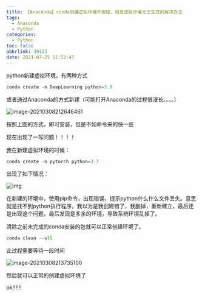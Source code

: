 ```yaml
---
title: 【Anaconda】conda创建虚拟环境不报错，但是虚拟环境无法生成的解决办法
tags:
  - Anaconda
  - Python
categories:
  - Python
toc: false
abbrlink: 49113
date: 2021-07-25 11:52:47
---
```


python新建虚拟环境，有两种方式

```python
conda create -n DeepLearning python=3.8
```

或者通过Anaconda的方式新建（可能打开Anaconda的过程很漫长。。。。）

<!--more-->

![image-20210308212646461](https://cdn.jsdelivr.net/gh/liuhuanhuan963019/blogPicture/md_photos/%E3%80%90Anaconda%E3%80%91conda%E5%88%9B%E5%BB%BA%E8%99%9A%E6%8B%9F%E7%8E%AF%E5%A2%83%E4%B8%8D%E6%8A%A5%E9%94%99%EF%BC%8C%E4%BD%86%E6%98%AF%E8%99%9A%E6%8B%9F%E7%8E%AF%E5%A2%83%E6%97%A0%E6%B3%95%E7%94%9F%E6%88%90%E7%9A%84%E8%A7%A3%E5%86%B3%E5%8A%9E%E6%B3%9501.png)

按照上图的方式，即可安装，但是不如命令来的快一些



现在出现了一写问题！！！！

我在新建虚拟环境的时候：

```python
conda create -n pytorch python=3.7
```

出现了如下情况：

![img](https://cdn.jsdelivr.net/gh/liuhuanhuan963019/blogPicture/md_photos/%E3%80%90Anaconda%E3%80%91conda%E5%88%9B%E5%BB%BA%E8%99%9A%E6%8B%9F%E7%8E%AF%E5%A2%83%E4%B8%8D%E6%8A%A5%E9%94%99%EF%BC%8C%E4%BD%86%E6%98%AF%E8%99%9A%E6%8B%9F%E7%8E%AF%E5%A2%83%E6%97%A0%E6%B3%95%E7%94%9F%E6%88%90%E7%9A%84%E8%A7%A3%E5%86%B3%E5%8A%9E%E6%B3%9502.png)

在新建的环境中，使用pip命令，出现错误，提示python什么什么文件丢失。意思就是找不到python执行程序。我以为是我创建错了，我删掉，重新建立，最后还是出现这个问题，最后发现是多余的环境，导致系统环境乱掉了。

清除之前未完成的conda安装的包就可以正常创建环境了。

```python
conda clean --all
```

此过程需要等待一段时间

![image-20210308213735100](https://cdn.jsdelivr.net/gh/liuhuanhuan963019/blogPicture/md_photos/%E3%80%90Anaconda%E3%80%91conda%E5%88%9B%E5%BB%BA%E8%99%9A%E6%8B%9F%E7%8E%AF%E5%A2%83%E4%B8%8D%E6%8A%A5%E9%94%99%EF%BC%8C%E4%BD%86%E6%98%AF%E8%99%9A%E6%8B%9F%E7%8E%AF%E5%A2%83%E6%97%A0%E6%B3%95%E7%94%9F%E6%88%90%E7%9A%84%E8%A7%A3%E5%86%B3%E5%8A%9E%E6%B3%9503.png)

然后就可以正常的创建虚拟环境了

ok!!!!!!

